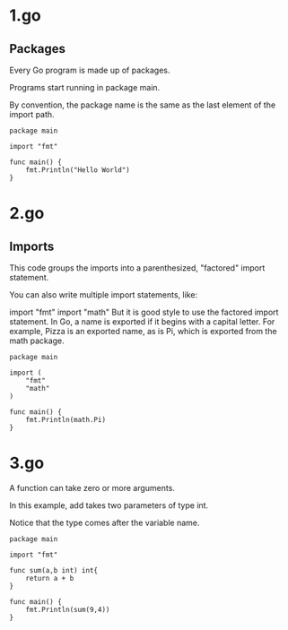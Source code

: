 # 1.go

## Packages

Every Go program is made up of packages.

Programs start running in package main.

By convention, the package name is the same as the last element of the import path.

```
package main

import "fmt"

func main() {
	fmt.Println("Hello World")
}
```

# 2.go

## Imports

This code groups the imports into a parenthesized, "factored" import statement.

You can also write multiple import statements, like:

import "fmt"
import "math"
But it is good style to use the factored import statement.
In Go, a name is exported if it begins with a capital letter. For example, Pizza is an exported name, as is Pi, which is exported from the math package.

```
package main

import (
	"fmt"
	"math"
)

func main() {
	fmt.Println(math.Pi)
}
```

# 3.go

A function can take zero or more arguments.

In this example, add takes two parameters of type int.

Notice that the type comes after the variable name.

```
package main

import "fmt"

func sum(a,b int) int{
	return a + b
}

func main() {
	fmt.Println(sum(9,4))
}
```
